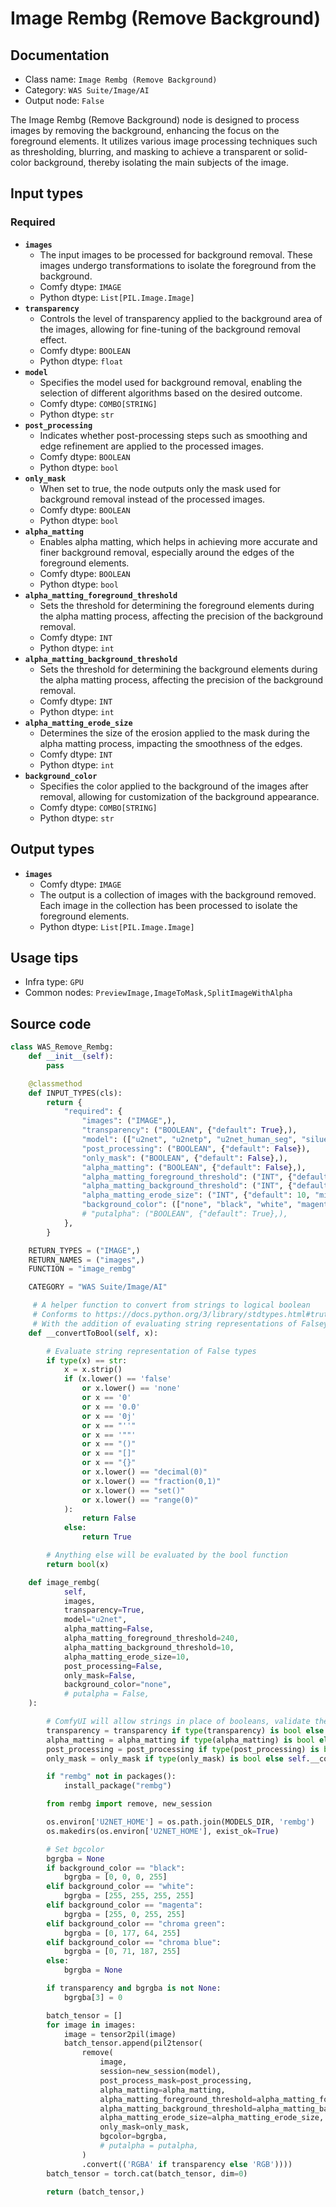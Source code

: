 # Image Rembg (Remove Background)
## Documentation
- Class name: `Image Rembg (Remove Background)`
- Category: `WAS Suite/Image/AI`
- Output node: `False`

The Image Rembg (Remove Background) node is designed to process images by removing the background, enhancing the focus on the foreground elements. It utilizes various image processing techniques such as thresholding, blurring, and masking to achieve a transparent or solid-color background, thereby isolating the main subjects of the image.
## Input types
### Required
- **`images`**
    - The input images to be processed for background removal. These images undergo transformations to isolate the foreground from the background.
    - Comfy dtype: `IMAGE`
    - Python dtype: `List[PIL.Image.Image]`
- **`transparency`**
    - Controls the level of transparency applied to the background area of the images, allowing for fine-tuning of the background removal effect.
    - Comfy dtype: `BOOLEAN`
    - Python dtype: `float`
- **`model`**
    - Specifies the model used for background removal, enabling the selection of different algorithms based on the desired outcome.
    - Comfy dtype: `COMBO[STRING]`
    - Python dtype: `str`
- **`post_processing`**
    - Indicates whether post-processing steps such as smoothing and edge refinement are applied to the processed images.
    - Comfy dtype: `BOOLEAN`
    - Python dtype: `bool`
- **`only_mask`**
    - When set to true, the node outputs only the mask used for background removal instead of the processed images.
    - Comfy dtype: `BOOLEAN`
    - Python dtype: `bool`
- **`alpha_matting`**
    - Enables alpha matting, which helps in achieving more accurate and finer background removal, especially around the edges of the foreground elements.
    - Comfy dtype: `BOOLEAN`
    - Python dtype: `bool`
- **`alpha_matting_foreground_threshold`**
    - Sets the threshold for determining the foreground elements during the alpha matting process, affecting the precision of the background removal.
    - Comfy dtype: `INT`
    - Python dtype: `int`
- **`alpha_matting_background_threshold`**
    - Sets the threshold for determining the background elements during the alpha matting process, affecting the precision of the background removal.
    - Comfy dtype: `INT`
    - Python dtype: `int`
- **`alpha_matting_erode_size`**
    - Determines the size of the erosion applied to the mask during the alpha matting process, impacting the smoothness of the edges.
    - Comfy dtype: `INT`
    - Python dtype: `int`
- **`background_color`**
    - Specifies the color applied to the background of the images after removal, allowing for customization of the background appearance.
    - Comfy dtype: `COMBO[STRING]`
    - Python dtype: `str`
## Output types
- **`images`**
    - Comfy dtype: `IMAGE`
    - The output is a collection of images with the background removed. Each image in the collection has been processed to isolate the foreground elements.
    - Python dtype: `List[PIL.Image.Image]`
## Usage tips
- Infra type: `GPU`
- Common nodes: `PreviewImage,ImageToMask,SplitImageWithAlpha`


## Source code
```python
class WAS_Remove_Rembg:
    def __init__(self):
        pass

    @classmethod
    def INPUT_TYPES(cls):
        return {
            "required": {
                "images": ("IMAGE",),
                "transparency": ("BOOLEAN", {"default": True},),
                "model": (["u2net", "u2netp", "u2net_human_seg", "silueta", "isnet-general-use", "isnet-anime"],),
                "post_processing": ("BOOLEAN", {"default": False}),
                "only_mask": ("BOOLEAN", {"default": False},),
                "alpha_matting": ("BOOLEAN", {"default": False},),
                "alpha_matting_foreground_threshold": ("INT", {"default": 240, "min": 0, "max": 255}),
                "alpha_matting_background_threshold": ("INT", {"default": 10, "min": 0, "max": 255}),
                "alpha_matting_erode_size": ("INT", {"default": 10, "min": 0, "max": 255}),
                "background_color": (["none", "black", "white", "magenta", "chroma green", "chroma blue"],),
                # "putalpha": ("BOOLEAN", {"default": True},),
            },
        }

    RETURN_TYPES = ("IMAGE",)
    RETURN_NAMES = ("images",)
    FUNCTION = "image_rembg"

    CATEGORY = "WAS Suite/Image/AI"

     # A helper function to convert from strings to logical boolean
     # Conforms to https://docs.python.org/3/library/stdtypes.html#truth-value-testing
     # With the addition of evaluating string representations of Falsey types
    def __convertToBool(self, x):

        # Evaluate string representation of False types
        if type(x) == str:
            x = x.strip()
            if (x.lower() == 'false'
                or x.lower() == 'none'
                or x == '0'
                or x == '0.0'
                or x == '0j'
                or x == "''"
                or x == '""'
                or x == "()"
                or x == "[]"
                or x == "{}"
                or x.lower() == "decimal(0)"
                or x.lower() == "fraction(0,1)"
                or x.lower() == "set()"
                or x.lower() == "range(0)"
            ):
                return False
            else:
                return True

        # Anything else will be evaluated by the bool function
        return bool(x)

    def image_rembg(
            self,
            images,
            transparency=True,
            model="u2net",
            alpha_matting=False,
            alpha_matting_foreground_threshold=240,
            alpha_matting_background_threshold=10,
            alpha_matting_erode_size=10,
            post_processing=False,
            only_mask=False,
            background_color="none",
            # putalpha = False,
    ):

        # ComfyUI will allow strings in place of booleans, validate the input.
        transparency = transparency if type(transparency) is bool else self.__convertToBool(transparency)
        alpha_matting = alpha_matting if type(alpha_matting) is bool else self.__convertToBool(alpha_matting)
        post_processing = post_processing if type(post_processing) is bool else self.__convertToBool(post_processing)
        only_mask = only_mask if type(only_mask) is bool else self.__convertToBool(only_mask)

        if "rembg" not in packages():
            install_package("rembg")

        from rembg import remove, new_session

        os.environ['U2NET_HOME'] = os.path.join(MODELS_DIR, 'rembg')
        os.makedirs(os.environ['U2NET_HOME'], exist_ok=True)

        # Set bgcolor
        bgrgba = None
        if background_color == "black":
            bgrgba = [0, 0, 0, 255]
        elif background_color == "white":
            bgrgba = [255, 255, 255, 255]
        elif background_color == "magenta":
            bgrgba = [255, 0, 255, 255]
        elif background_color == "chroma green":
            bgrgba = [0, 177, 64, 255]
        elif background_color == "chroma blue":
            bgrgba = [0, 71, 187, 255]
        else:
            bgrgba = None

        if transparency and bgrgba is not None:
            bgrgba[3] = 0

        batch_tensor = []
        for image in images:
            image = tensor2pil(image)
            batch_tensor.append(pil2tensor(
                remove(
                    image,
                    session=new_session(model),
                    post_process_mask=post_processing,
                    alpha_matting=alpha_matting,
                    alpha_matting_foreground_threshold=alpha_matting_foreground_threshold,
                    alpha_matting_background_threshold=alpha_matting_background_threshold,
                    alpha_matting_erode_size=alpha_matting_erode_size,
                    only_mask=only_mask,
                    bgcolor=bgrgba,
                    # putalpha = putalpha,
                )
                .convert(('RGBA' if transparency else 'RGB'))))
        batch_tensor = torch.cat(batch_tensor, dim=0)

        return (batch_tensor,)

```
